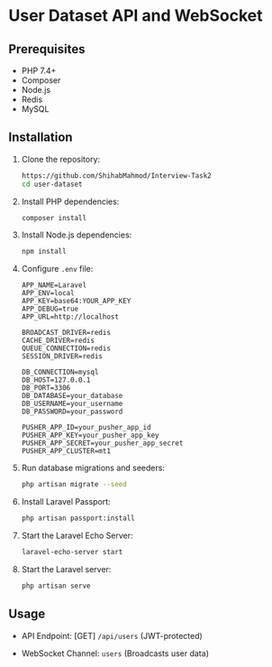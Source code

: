 # User Dataset API and WebSocket

## Prerequisites

- PHP 7.4+
- Composer
- Node.js
- Redis
- MySQL

## Installation

1. Clone the repository:
    ```sh
    https://github.com/ShihabMahmod/Interview-Task2
    cd user-dataset
    ```

2. Install PHP dependencies:
    ```sh
    composer install
    ```

3. Install Node.js dependencies:
    ```sh
    npm install
    ```

4. Configure `.env` file:
    ```dotenv
    APP_NAME=Laravel
    APP_ENV=local
    APP_KEY=base64:YOUR_APP_KEY
    APP_DEBUG=true
    APP_URL=http://localhost

    BROADCAST_DRIVER=redis
    CACHE_DRIVER=redis
    QUEUE_CONNECTION=redis
    SESSION_DRIVER=redis

    DB_CONNECTION=mysql
    DB_HOST=127.0.0.1
    DB_PORT=3306
    DB_DATABASE=your_database
    DB_USERNAME=your_username
    DB_PASSWORD=your_password

    PUSHER_APP_ID=your_pusher_app_id
    PUSHER_APP_KEY=your_pusher_app_key
    PUSHER_APP_SECRET=your_pusher_app_secret
    PUSHER_APP_CLUSTER=mt1
    ```

5. Run database migrations and seeders:
    ```sh
    php artisan migrate --seed
    ```

6. Install Laravel Passport:
    ```sh
    php artisan passport:install
    ```

7. Start the Laravel Echo Server:
    ```sh
    laravel-echo-server start
    ```

8. Start the Laravel server:
    ```sh
    php artisan serve
    ```

## Usage

- API Endpoint: [GET] `/api/users` (JWT-protected)

- WebSocket Channel: `users` (Broadcasts user data)
